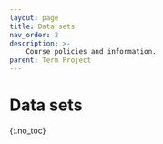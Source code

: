```yaml
---
layout: page
title: Data sets
nav_order: 2
description: >-
    Course policies and information.
parent: Term Project
---
```


# Data sets
{:.no_toc}